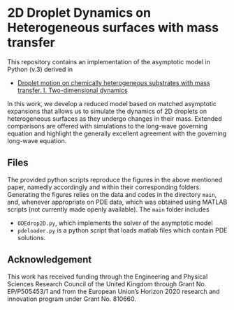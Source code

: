 # 2D Droplet Dynamics on Heterogeneous surfaces with mass transfer

This repository contains an implementation of the asymptotic model in Python (v.3) derived in

* [Droplet motion on chemically heterogeneous substrates with mass transfer. I. Two-dimensional dynamics](https://arxiv.org/abs/2007.07004)

In this work, we develop a reduced model based on matched asymptotic expansions that allows us to simulate the dynamics of 2D droplets on heterogeneous surfaces as they undergo changes in their mass. Extended comparisons are offered with simulations to the long-wave governing equation and highlight the generally excellent agreement with the governing long-wave equation.

## Files

The provided python scripts reproduce the figures in the above mentioned paper, namedly accordingly and within their corresponding folders. Generating the figures relies on the data and codes in the directory `main`, and, whenever appropriate on PDE data, which was obtained using MATLAB scripts (not currently made openly available). The `main` folder includes

* `ODEdrop2D.py`, which implements the solver of the asymptotic model
* `pdeloader.py` is a python script that loads matlab files which contain PDE solutions.

## Acknowledgement

This work has received funding through the Engineering and Physical Sciences Research Council of the United Kingdom through Grant No. EP/P505453/1 and from the European 
Union’s Horizon 2020 research and innovation program under Grant No. 810660.
